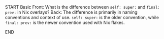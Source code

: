START
Basic
Front: 
What is the difference between `self: super:` and `final: prev:` in Nix overlays?
Back: 
The difference is primarily in naming conventions and context of use. `self: super:` is the older convention, while `final: prev:` is the newer convention used with Nix flakes.
<!--ID: 1745224913030-->
END
